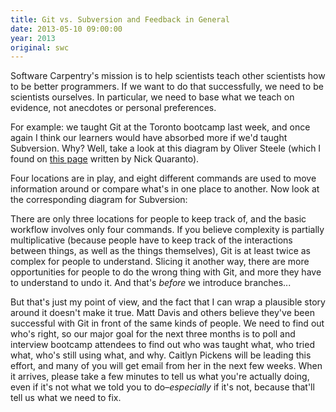 ```yaml
---
title: Git vs. Subversion and Feedback in General
date: 2013-05-10 09:00:00
year: 2013
original: swc
---
```

<p>Software Carpentry's mission is to help scientists teach other scientists how to be better programmers.  If we want to do that successfully, we need to be scientists ourselves.  In particular, we need to base what we teach on evidence, not anecdotes or personal preferences.</p>
<p>For example: we taught Git at the Toronto bootcamp last week, and once again I think our learners would have absorbed more if we'd taught Subversion.  Why?  Well, take a look at this diagram by Oliver Steele (which I found on <a href="http://gitready.com/beginner/2009/01/21/pushing-and-pulling.html">this page</a> written by Nick Quaranto).</p>
<p>Four locations are in play, and eight different commands are used to move information around or compare what's in one place to another.  Now look at the corresponding diagram for Subversion:</p>
<p>There are only three locations for people to keep track of, and the basic workflow involves only four commands.  If you believe complexity is partially multiplicative (because people have to keep track of the interactions between things, as well as the things themselves), Git is at least twice as complex for people to understand.  Slicing it another way, there are more opportunities for people to do the wrong thing with Git, and more they have to understand to undo it.  And that's <em>before</em> we introduce branches...</p>
<p>But that's just my point of view, and the fact that I can wrap a plausible story around it doesn't make it true.  Matt Davis and others believe they've been successful with Git in front of the same kinds of people.  We need to find out who's right, so our major goal for the next three months is to poll and interview bootcamp attendees to find out who was taught what, who tried what, who's still using what, and why.  Caitlyn Pickens will be leading this effort, and many of you will get email from her in the next few weeks.  When it arrives, please take a few minutes to tell us what you're actually doing, even if it's not what we told you to do–<em>especially</em> if it's not, because that'll tell us what we need to fix.</p>

